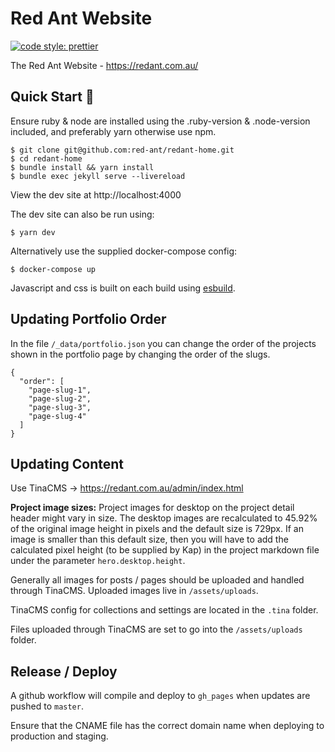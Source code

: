 # Red Ant Website

[![code style: prettier](https://img.shields.io/badge/code_style-prettier-ff69b4.svg?style=flat-square)](https://github.com/prettier/prettier)

The Red Ant Website - https://redant.com.au/

## Quick Start :runner:

Ensure ruby & node are installed using the .ruby-version & .node-version included, and preferably yarn otherwise use npm.

    $ git clone git@github.com:red-ant/redant-home.git
    $ cd redant-home
    $ bundle install && yarn install
    $ bundle exec jekyll serve --livereload

View the dev site at http://localhost:4000

The dev site can also be run using:

    $ yarn dev

Alternatively use the supplied docker-compose config:

    $ docker-compose up

Javascript and css is built on each build using [esbuild](https://esbuild.github.io/).

## Updating Portfolio Order

In the file `/_data/portfolio.json` you can change the order of the projects shown in the portfolio page by changing the order of the slugs.

    {
      "order": [
        "page-slug-1",
        "page-slug-2",
        "page-slug-3",
        "page-slug-4"
      ]
    }

## Updating Content

Use TinaCMS -> https://redant.com.au/admin/index.html

**Project image sizes:** Project images for desktop on the project detail header might vary in size. The desktop images are recalculated to 45.92% of the original image height in pixels and the default size is 729px. If an image is smaller than this default size, then you will have to add the calculated pixel height (to be supplied by Kap) in the project markdown file under the parameter `hero.desktop.height`.

Generally all images for posts / pages should be uploaded and handled through TinaCMS. Uploaded images live in `/assets/uploads`.

TinaCMS config for collections and settings are located in the `.tina` folder.

Files uploaded through TinaCMS are set to go into the `/assets/uploads` folder.

## Release / Deploy

A github workflow will compile and deploy to `gh_pages` when updates are pushed to `master`.

Ensure that the CNAME file has the correct domain name when deploying to production and staging.

